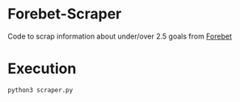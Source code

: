 # Forebet-Scraper
Code to scrap information about under/over 2.5 goals from [Forebet](https://forebet.com)

# Execution

```
python3 scraper.py
```
